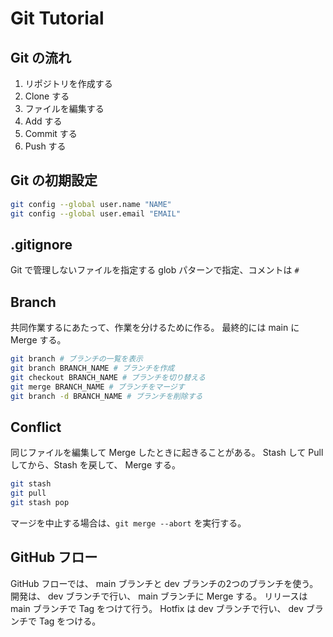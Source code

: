 # Git Tutorial

## Git の流れ

1. リポジトリを作成する
2. Clone する
3. ファイルを編集する
4. Add する
5. Commit する
6. Push する

## Git の初期設定

```bash
git config --global user.name "NAME"
git config --global user.email "EMAIL"
```

## .gitignore

Git で管理しないファイルを指定する
glob パターンで指定、コメントは `#`

## Branch

共同作業するにあたって、作業を分けるために作る。
最終的には main に Merge する。

```bash
git branch # ブランチの一覧を表示
git branch BRANCH_NAME # ブランチを作成
git checkout BRANCH_NAME # ブランチを切り替える
git merge BRANCH_NAME # ブランチをマージす
git branch -d BRANCH_NAME # ブランチを削除する
```

## Conflict

同じファイルを編集して Merge したときに起きることがある。
Stash して Pull してから、Stash を戻して、 Merge する。

```bash
git stash
git pull
git stash pop
```

マージを中止する場合は、`git merge --abort` を実行する。

## GitHub フロー

GitHub フローでは、 main ブランチと dev ブランチの2つのブランチを使う。
開発は、 dev ブランチで行い、 main ブランチに Merge する。
リリースは main ブランチで Tag をつけて行う。
Hotfix は dev ブランチで行い、 dev ブランチで Tag をつける。
